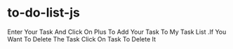 # to-do-list-js
Enter Your Task And Click On Plus To Add Your Task To My Task List .If You Want To Delete The Task Click On Task To Delete It
